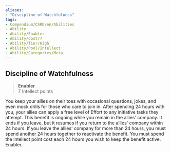 ```yaml
---
aliases:
- "Discipline of Watchfulness"
tags:
- Compendium/CSRD/en/Abilities
- Ability
- Ability/Enabler
- Ability/Cost/7
- Ability/Tier/High
- Ability/Pool/Intellect
- Ability/Categories/Meta
---
```


  
## Discipline of Watchfulness  
>**Enabler**  
>7 Intellect points
  
You keep your allies on their toes with occasional questions, jokes, and even mock drills for those who care to join in. After spending 24 hours with you, your allies can apply a free level of Effort to any initiative tasks they attempt. This benefit is ongoing while you remain in the allies' company. It ends if you leave, but it resumes if you return to the allies' company within 24 hours. If you leave the allies' company for more than 24 hours, you must spend another 24 hours together to reactivate the benefit. You must spend the Intellect point cost each 24 hours you wish to keep the benefit active. Enabler.